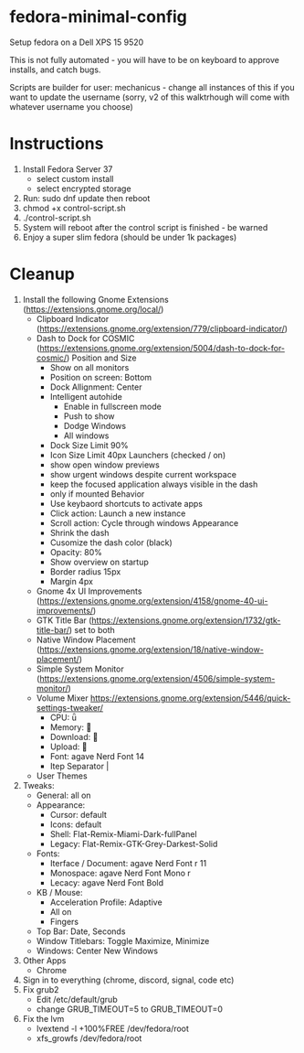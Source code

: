 # fedora-minimal-config
Setup fedora on a Dell XPS 15 9520

This is not fully automated - you will have to be on keyboard to approve installs, and catch bugs.

Scripts are builder for user: mechanicus - change all instances of this if you want to update the username (sorry, v2 of this walktrhough will come with whatever username you choose)

# Instructions
1. Install Fedora Server 37
	- select custom install
	- select encrypted storage
2. Run: sudo dnf update then reboot
3. chmod +x control-script.sh
4. ./control-script.sh
5. System will reboot after the control script is finished - be warned
6. Enjoy a super slim fedora (should be under 1k packages)

# Cleanup
1. Install the following Gnome Extensions (https://extensions.gnome.org/local/)
	- Clipboard Indicator (https://extensions.gnome.org/extension/779/clipboard-indicator/)
	- Dash to Dock for COSMIC (https://extensions.gnome.org/extension/5004/dash-to-dock-for-cosmic/)
		Position and Size
		- Show on all monitors
		- Position on screen: Bottom
		- Dock Allignment: Center
		- Intelligent autohide
			- Enable in fullscreen mode
			- Push to show
			- Dodge Windows
			- All windows
		- Dock Size Limit 90%
		- Icon Size Limit 40px
		Launchers (checked / on)
		- show open window previews
		- show urgent windows despite current workspace
		- keep the focused application always visible in the dash
		- only if mounted
		Behavior
		- Use keybaord shortcuts to activate apps
		- Click action: Launch a new instance
		- Scroll action: Cycle through windows
		Appearance
		- Shrink the dash
		- Cusomize the dash color (black)
		- Opacity: 80%
		- Show overview on startup
		- Border radius 15px
		- Margin 4px
	- Gnome 4x UI Improvements (https://extensions.gnome.org/extension/4158/gnome-40-ui-improvements/)
	- GTK Title Bar (https://extensions.gnome.org/extension/1732/gtk-title-bar/) set to both
	- Native Window Placement (https://extensions.gnome.org/extension/18/native-window-placement/)
	- Simple System Monitor (https://extensions.gnome.org/extension/4506/simple-system-monitor/)
	- Volume Mixer https://extensions.gnome.org/extension/5446/quick-settings-tweaker/
		- CPU: 
		- Memory: 
		- Download: 
		- Upload: 
		- Font: agave Nerd Font 14
		- Itep Separator | 
	- User Themes
2. Tweaks: 
	- General: all on
	- Appearance:
		- Cursor: default
		- Icons: default
		- Shell: Flat-Remix-Miami-Dark-fullPanel
		- Legacy: Flat-Remix-GTK-Grey-Darkest-Solid
	- Fonts:
		- Iterface / Document: agave Nerd Font r 11
		- Monospace: agave Nerd Font Mono r
		- Lecacy: agave Nerd Font Bold
	- KB / Mouse:
		- Acceleration Profile: Adaptive
		- All on
		- Fingers
	- Top Bar: Date, Seconds
	- Window Titlebars: Toggle Maximize, Minimize
	- Windows: Center New Windows
3. Other Apps
	- Chrome
4. Sign in to everything (chrome, discord, signal, code etc)
5. Fix grub2
	- Edit /etc/default/grub
	- change GRUB_TIMEOUT=5 to GRUB_TIMEOUT=0
6. Fix the lvm
	- lvextend -l +100%FREE /dev/fedora/root
	- xfs_growfs /dev/fedora/root